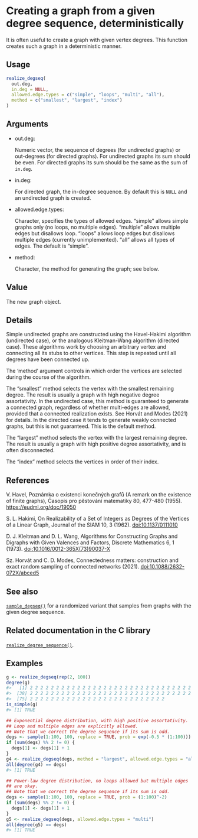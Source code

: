 # Creating a graph from a given degree sequence, deterministically

It is often useful to create a graph with given vertex degrees. This
function creates such a graph in a deterministic manner.

## Usage

``` r
realize_degseq(
  out.deg,
  in.deg = NULL,
  allowed.edge.types = c("simple", "loops", "multi", "all"),
  method = c("smallest", "largest", "index")
)
```

## Arguments

- out.deg:

  Numeric vector, the sequence of degrees (for undirected graphs) or
  out-degrees (for directed graphs). For undirected graphs its sum
  should be even. For directed graphs its sum should be the same as the
  sum of `in.deg`.

- in.deg:

  For directed graph, the in-degree sequence. By default this is `NULL`
  and an undirected graph is created.

- allowed.edge.types:

  Character, specifies the types of allowed edges. “simple” allows
  simple graphs only (no loops, no multiple edges). “multiple” allows
  multiple edges but disallows loop. “loops” allows loop edges but
  disallows multiple edges (currently unimplemented). “all” allows all
  types of edges. The default is “simple”.

- method:

  Character, the method for generating the graph; see below.

## Value

The new graph object.

## Details

Simple undirected graphs are constructed using the Havel-Hakimi
algorithm (undirected case), or the analogous Kleitman-Wang algorithm
(directed case). These algorithms work by choosing an arbitrary vertex
and connecting all its stubs to other vertices. This step is repeated
until all degrees have been connected up.

The ‘method’ argument controls in which order the vertices are selected
during the course of the algorithm.

The “smallest” method selects the vertex with the smallest remaining
degree. The result is usually a graph with high negative degree
assortativity. In the undirected case, this method is guaranteed to
generate a connected graph, regardless of whether multi-edges are
allowed, provided that a connected realization exists. See Horvát and
Modes (2021) for details. In the directed case it tends to generate
weakly connected graphs, but this is not guaranteed. This is the default
method.

The “largest” method selects the vertex with the largest remaining
degree. The result is usually a graph with high positive degree
assortativity, and is often disconnected.

The “index” method selects the vertices in order of their index.

## References

V. Havel, Poznámka o existenci konečných grafů (A remark on the
existence of finite graphs), Časopis pro pěstování matematiky 80,
477-480 (1955). https://eudml.org/doc/19050

S. L. Hakimi, On Realizability of a Set of Integers as Degrees of the
Vertices of a Linear Graph, Journal of the SIAM 10, 3 (1962).
[doi:10.1137/0111010](https://doi.org/10.1137/0111010)

D. J. Kleitman and D. L. Wang, Algorithms for Constructing Graphs and
Digraphs with Given Valences and Factors, Discrete Mathematics 6, 1
(1973).
[doi:10.1016/0012-365X(73)90037-X](https://doi.org/10.1016/0012-365X%2873%2990037-X)

Sz. Horvát and C. D. Modes, Connectedness matters: construction and
exact random sampling of connected networks (2021).
[doi:10.1088/2632-072X/abced5](https://doi.org/10.1088/2632-072X/abced5)

## See also

[`sample_degseq()`](https://r.igraph.org/reference/sample_degseq.md) for
a randomized variant that samples from graphs with the given degree
sequence.

## Related documentation in the C library

[`realize_degree_sequence()`](https://igraph.org/c/html/latest/igraph-Generators.html#igraph_realize_degree_sequence).

## Examples

``` r
g <- realize_degseq(rep(2, 100))
degree(g)
#>   [1] 2 2 2 2 2 2 2 2 2 2 2 2 2 2 2 2 2 2 2 2 2 2 2 2 2 2 2 2 2 2 2 2 2 2 2 2 2
#>  [38] 2 2 2 2 2 2 2 2 2 2 2 2 2 2 2 2 2 2 2 2 2 2 2 2 2 2 2 2 2 2 2 2 2 2 2 2 2
#>  [75] 2 2 2 2 2 2 2 2 2 2 2 2 2 2 2 2 2 2 2 2 2 2 2 2 2 2
is_simple(g)
#> [1] TRUE

## Exponential degree distribution, with high positive assortativity.
## Loop and multiple edges are explicitly allowed.
## Note that we correct the degree sequence if its sum is odd.
degs <- sample(1:100, 100, replace = TRUE, prob = exp(-0.5 * (1:100)))
if (sum(degs) %% 2 != 0) {
  degs[1] <- degs[1] + 1
}
g4 <- realize_degseq(degs, method = "largest", allowed.edge.types = "all")
all(degree(g4) == degs)
#> [1] TRUE

## Power-law degree distribution, no loops allowed but multiple edges
## are okay.
## Note that we correct the degree sequence if its sum is odd.
degs <- sample(1:100, 100, replace = TRUE, prob = (1:100)^-2)
if (sum(degs) %% 2 != 0) {
  degs[1] <- degs[1] + 1
}
g5 <- realize_degseq(degs, allowed.edge.types = "multi")
all(degree(g5) == degs)
#> [1] TRUE
```
